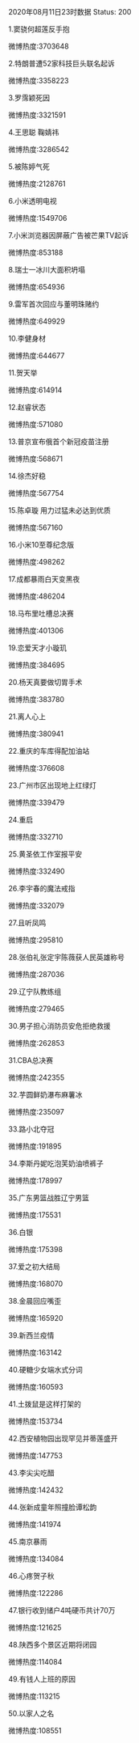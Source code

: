 2020年08月11日23时数据
Status: 200

1.窦骁何超莲反手抱

微博热度:3703648

2.特朗普遭52家科技巨头联名起诉

微博热度:3358223

3.罗霈颖死因

微博热度:3321591

4.王思聪 鞠婧祎

微博热度:3286542

5.被陈婷气死

微博热度:2128761

6.小米透明电视

微博热度:1549706

7.小米浏览器因屏蔽广告被芒果TV起诉

微博热度:853188

8.瑞士一冰川大面积坍塌

微博热度:654936

9.雷军首次回应与董明珠赌约

微博热度:649929

10.李健身材

微博热度:644677

11.贺天举

微博热度:614914

12.赵睿状态

微博热度:571080

13.普京宣布俄首个新冠疫苗注册

微博热度:568671

14.徐杰好稳

微博热度:567754

15.陈卓璇 用力过猛未必达到优质

微博热度:567160

16.小米10至尊纪念版

微博热度:498262

17.成都暴雨白天变黑夜

微博热度:486204

18.马布里吐槽总决赛

微博热度:401306

19.恋爱天才小璇玑

微博热度:384695

20.杨天真要做切胃手术

微博热度:383780

21.离人心上

微博热度:380941

22.重庆的车库得配加油站

微博热度:376608

23.广州市区出现地上红绿灯

微博热度:339479

24.重启

微博热度:332710

25.黄圣依工作室报平安

微博热度:332490

26.李宇春的魔法戒指

微博热度:332079

27.且听凤鸣

微博热度:295810

28.张伯礼张定宇陈薇获人民英雄称号

微博热度:287036

29.辽宁队教练组

微博热度:279465

30.男子担心消防员安危拒绝救援

微博热度:262853

31.CBA总决赛

微博热度:242355

32.芋圆鲜奶瀑布麻薯冰

微博热度:235097

33.路小北夺冠

微博热度:191895

34.李斯丹妮吃泡芙奶油喷裤子

微博热度:178997

35.广东男篮战胜辽宁男篮

微博热度:175531

36.白银

微博热度:175398

37.爱之初大结局

微博热度:168070

38.金晨回应嘴歪

微博热度:165920

39.新西兰疫情

微博热度:163142

40.硬糖少女端水式分词

微博热度:160593

41.土拨鼠是这样打架的

微博热度:153734

42.西安植物园出现罕见并蒂莲盛开

微博热度:147753

43.李尖尖吃醋

微博热度:142432

44.张新成童年照撞脸谭松韵

微博热度:141974

45.南京暴雨

微博热度:134084

46.心疼贺子秋

微博热度:122286

47.银行收到储户4吨硬币共计70万

微博热度:121625

48.陕西多个景区近期将闭园

微博热度:114084

49.有钱人上班的原因

微博热度:113215

50.以家人之名

微博热度:108551

